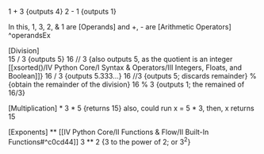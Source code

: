 1 + 3 {outputs 4}
2 - 1 {outputs 1}

In this, 1, 3, 2, & 1 are [Operands] and +, - are [Arithmetic Operators] ^operandsEx

[Division] \
15 / 3 {outputs 5}
	16 // 3 {also outputs 5, as the quotient is an integer [[xsorted()/IV Python Core/I Syntax & Operators/III Integers, Floats, and Boolean]]}
		16 / 3 {outputs 5.333...}
		16 //3 {outputs 5; discards remainder}
	% {obtain the remainder of the division}
		16 % 3 {outputs 1; the remained of 16/3}

[Multiplication] *
	3 * 5 {returns 15}
		also, could run x = 5 * 3, then, x returns 15

[Exponents] ** [[IV Python Core/II Functions & Flow/II Built-In Functions#^c0cd44]]
	3 ** 2 {3 to the power of 2; or $3^2$}